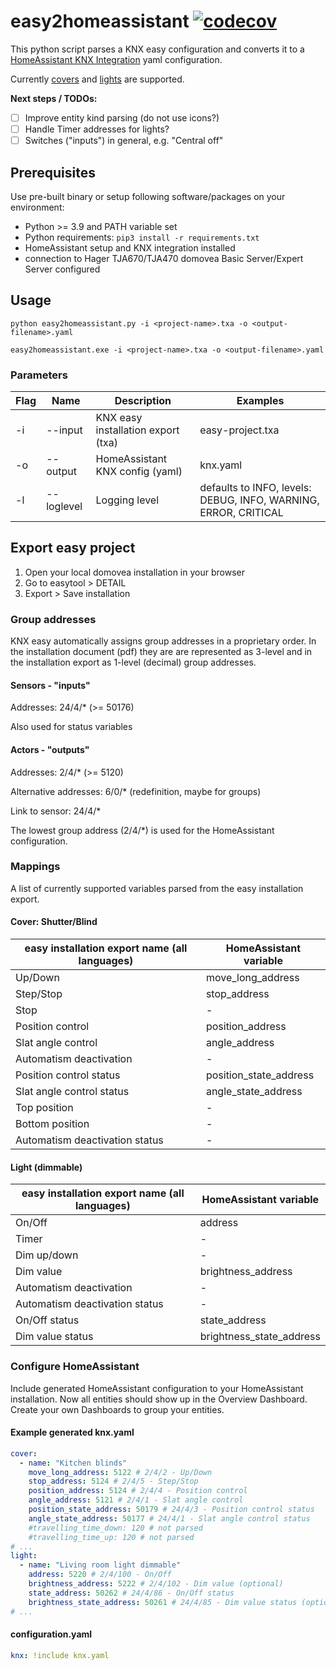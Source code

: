 # easy2homeassistant [![codecov](https://codecov.io/github/steinerthomas/easy2homeassistant/graph/badge.svg)](https://codecov.io/github/steinerthomas/easy2homeassistant)
This python script parses a KNX easy configuration and converts it to a [HomeAssistant KNX Integration](https://www.home-assistant.io/integrations/knx) yaml configuration.

Currently [covers](https://www.home-assistant.io/integrations/knx/#cover) and [lights](https://www.home-assistant.io/integrations/knx/#light) are supported.

**Next steps / TODOs:**

- [ ] Improve entity kind parsing (do not use icons?)
- [ ] Handle Timer addresses for lights?
- [ ] Switches ("inputs") in general, e.g. "Central off"

## Prerequisites
Use pre-built binary or setup following software/packages on your environment:
- Python >= 3.9 and PATH variable set
- Python requirements: `pip3 install -r requirements.txt`
- HomeAssistant setup and KNX integration installed
- connection to Hager TJA670/TJA470 domovea Basic Server/Expert Server configured

## Usage
`python easy2homeassistant.py -i <project-name>.txa -o <output-filename>.yaml`

`easy2homeassistant.exe -i <project-name>.txa -o <output-filename>.yaml`

### Parameters
| Flag | Name       | Description                        | Examples                                                        |
| ---- | ---------- | ---------------------------------- | --------------------------------------------------------------- |
| -i   | --input    | KNX easy installation export (txa) | easy-project.txa                                                |
| -o   | --output   | HomeAssistant KNX config (yaml)    | knx.yaml                                                        |
| -l   | --loglevel | Logging level                      | defaults to INFO, levels: DEBUG, INFO, WARNING, ERROR, CRITICAL |

## Export easy project
1. Open your local domovea installation in your browser
2. Go to easytool > DETAIL
3. Export > Save installation

### Group addresses
KNX easy automatically assigns group addresses in a proprietary order. In the installation document (pdf) they are are represented as 3-level and in the installation export as 1-level (decimal) group addresses.

#### Sensors - "inputs"
Addresses: 24/4/* (>= 50176)

Also used for status variables

#### Actors - "outputs"
Addresses: 2/4/* (>= 5120)

Alternative addresses: 6/0/* (redefinition, maybe for groups)

Link to sensor: 24/4/*

The lowest group address (2/4/*) is used for the HomeAssistant configuration.

### Mappings
A list of currently supported variables parsed from the easy installation export.

#### Cover: Shutter/Blind
| easy installation export name (all languages) | HomeAssistant variable |
| --------------------------------------------- | ---------------------- |
| Up/Down                                       | move_long_address      |
| Step/Stop                                     | stop_address           |
| Stop                                          | -                      |
| Position control                              | position_address       |
| Slat angle control                            | angle_address          |
| Automatism deactivation                       | -                      |
| Position control status                       | position_state_address |
| Slat angle control status                     | angle_state_address    |
| Top position                                  | -                      |
| Bottom position                               | -                      |
| Automatism deactivation status                | -                      |

#### Light (dimmable)
| easy installation export name (all languages) | HomeAssistant variable   |
| --------------------------------------------- | ------------------------ |
| On/Off                                        | address                  |
| Timer                                         | -                        |
| Dim up/down                                   | -                        |
| Dim value                                     | brightness_address       |
| Automatism deactivation                       | -                        |
| Automatism deactivation status                | -                        |
| On/Off status                                 | state_address            |
| Dim value status                              | brightness_state_address |

### Configure HomeAssistant
Include generated HomeAssistant configuration to your HomeAssistant installation. Now all entities should show up in the Overview Dashboard. Create your own Dashboards to group your entities.

#### Example generated knx.yaml
```yaml
cover:
  - name: "Kitchen blinds"
    move_long_address: 5122 # 2/4/2 - Up/Down
    stop_address: 5124 # 2/4/5 - Step/Stop
    position_address: 5124 # 2/4/4 - Position control
    angle_address: 5121 # 2/4/1 - Slat angle control
    position_state_address: 50179 # 24/4/3 - Position control status
    angle_state_address: 50177 # 24/4/1 - Slat angle control status
    #travelling_time_down: 120 # not parsed
    #travelling_time_up: 120 # not parsed
# ...
light:
  - name: "Living room light dimmable"
    address: 5220 # 2/4/100 - On/Off
    brightness_address: 5222 # 2/4/102 - Dim value (optional)
    state_address: 50262 # 24/4/86 - On/Off status
    brightness_state_address: 50261 # 24/4/85 - Dim value status (optional)
# ...
```

#### configuration.yaml
```yaml
knx: !include knx.yaml
```
